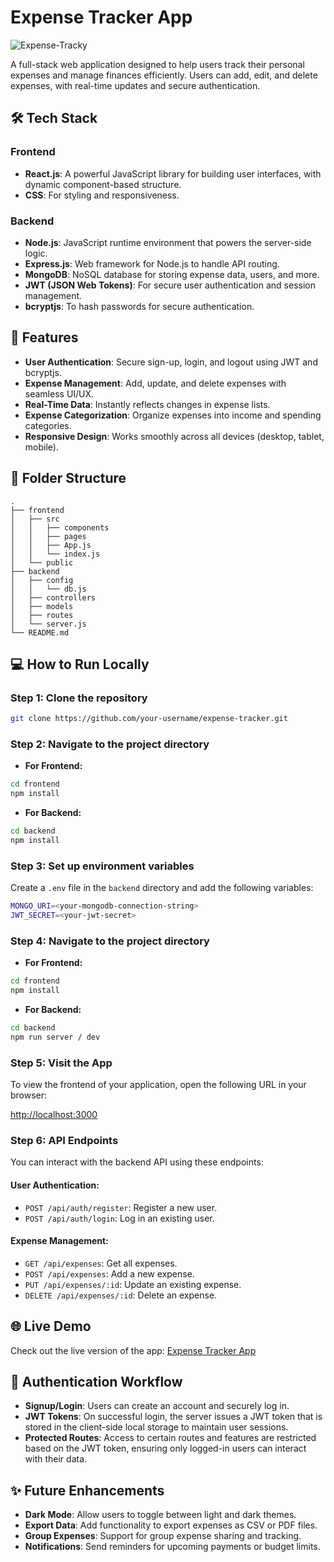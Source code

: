# Expense Tracker App

![Expense-Tracky](https://github.com/user-attachments/assets/d53fb60a-1f66-4066-8f3c-3cc74d0f0da5) <!-- You can add a banner or screenshot of your app -->

A full-stack web application designed to help users track their personal expenses and manage finances efficiently. Users can add, edit, and delete expenses, with real-time updates and secure authentication.

## 🛠️ Tech Stack

### Frontend
- **React.js**: A powerful JavaScript library for building user interfaces, with dynamic component-based structure.
- **CSS**: For styling and responsiveness.

### Backend
- **Node.js**: JavaScript runtime environment that powers the server-side logic.
- **Express.js**: Web framework for Node.js to handle API routing.
- **MongoDB**: NoSQL database for storing expense data, users, and more.
- **JWT (JSON Web Tokens)**: For secure user authentication and session management.
- **bcryptjs**: To hash passwords for secure authentication.

## 🚀 Features
- **User Authentication**: Secure sign-up, login, and logout using JWT and bcryptjs.
- **Expense Management**: Add, update, and delete expenses with seamless UI/UX.
- **Real-Time Data**: Instantly reflects changes in expense lists.
- **Expense Categorization**: Organize expenses into income and spending categories.
- **Responsive Design**: Works smoothly across all devices (desktop, tablet, mobile).

## 📂 Folder Structure

```plaintext
.
├── frontend
│   ├── src
│   │   ├── components
│   │   ├── pages
│   │   ├── App.js
│   │   └── index.js
│   └── public
├── backend
│   ├── config
│   │   └── db.js
│   ├── controllers
│   ├── models
│   ├── routes
│   └── server.js
└── README.md
```

## 💻 How to Run Locally

### Step 1: Clone the repository
```bash
git clone https://github.com/your-username/expense-tracker.git
```

### Step 2: Navigate to the project directory

- **For Frontend:**

```bash
cd frontend
npm install
```

- **For Backend:**

```bash
cd backend
npm install
```

### Step 3: Set up environment variables

Create a `.env` file in the `backend` directory and add the following variables:

```bash
MONGO_URI=<your-mongodb-connection-string>
JWT_SECRET=<your-jwt-secret>
```

### Step 4: Navigate to the project directory

- **For Frontend:**

```bash
cd frontend
npm install
```

- **For Backend:**

```bash
cd backend
npm run server / dev
```

### Step 5: Visit the App

To view the frontend of your application, open the following URL in your browser:

[http://localhost:3000](http://localhost:3000)

### Step 6: API Endpoints

You can interact with the backend API using these endpoints:

#### User Authentication:

- `POST /api/auth/register`: Register a new user.
- `POST /api/auth/login`: Log in an existing user.

#### Expense Management:

- `GET /api/expenses`: Get all expenses.
- `POST /api/expenses`: Add a new expense.
- `PUT /api/expenses/:id`: Update an existing expense.
- `DELETE /api/expenses/:id`: Delete an expense.

## 🌐 Live Demo

Check out the live version of the app: [Expense Tracker App](https://your-production-url.com)

## 🔐 Authentication Workflow

- **Signup/Login**: Users can create an account and securely log in.
- **JWT Tokens**: On successful login, the server issues a JWT token that is stored in the client-side local storage to maintain user sessions.
- **Protected Routes**: Access to certain routes and features are restricted based on the JWT token, ensuring only logged-in users can interact with their data.

## ✨ Future Enhancements

- **Dark Mode**: Allow users to toggle between light and dark themes.
- **Export Data**: Add functionality to export expenses as CSV or PDF files.
- **Group Expenses**: Support for group expense sharing and tracking.
- **Notifications**: Send reminders for upcoming payments or budget limits.




